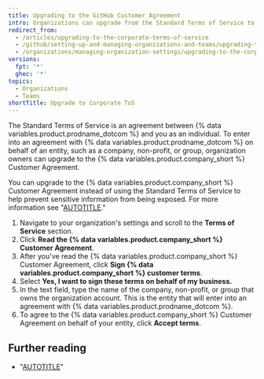 ```yaml
---
title: Upgrading to the GitHub Customer Agreement
intro: Organizations can upgrade from the Standard Terms of Service to the {% data variables.product.company_short %} Customer Agreement.
redirect_from:
  - /articles/upgrading-to-the-corporate-terms-of-service
  - /github/setting-up-and-managing-organizations-and-teams/upgrading-to-the-corporate-terms-of-service
  - /organizations/managing-organization-settings/upgrading-to-the-corporate-terms-of-service
versions:
  fpt: '*'
  ghec: '*'
topics:
  - Organizations
  - Teams
shortTitle: Upgrade to Corporate ToS
---
```


The Standard Terms of Service is an agreement between {% data variables.product.prodname_dotcom %} and you as an individual. To enter into an agreement with {% data variables.product.prodname_dotcom %} on behalf of an entity, such as a company, non-profit, or group, organization owners can upgrade to the {% data variables.product.company_short %} Customer Agreement.

You can upgrade to the {% data variables.product.company_short %} Customer Agreement instead of using the Standard Terms of Service to help prevent sensitive information from being exposed. For more information see "[AUTOTITLE](/code-security/getting-started/best-practices-for-preventing-data-leaks-in-your-organization)."

1. Navigate to your organization's settings and scroll to the **Terms of Service** section.
1. Click **Read the {% data variables.product.company_short %} Customer Agreement**.
1. After you've read the {% data variables.product.company_short %} Customer Agreement, click **Sign {% data variables.product.company_short %} customer terms**.
1. Select **Yes, I want to sign these terms on behalf of my business.**
1. In the text field, type the name of the company, non-profit, or group that owns the organization account. This is the entity that will enter into an agreement with {% data variables.product.prodname_dotcom %}.
1. To agree to the {% data variables.product.company_short %} Customer Agreement on behalf of your entity, click **Accept terms**.

## Further reading

- "[AUTOTITLE](/free-pro-team@latest/site-policy/github-terms/github-corporate-terms-of-service)"
